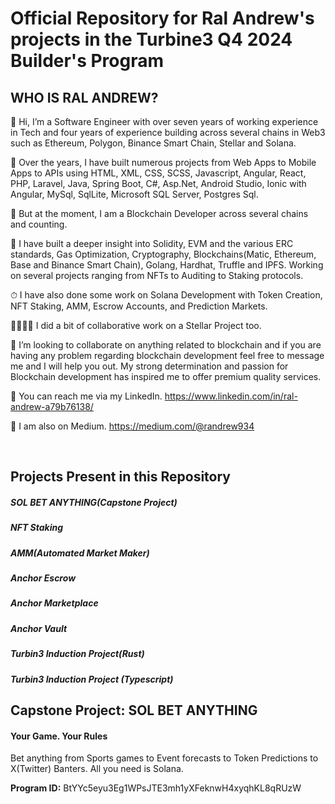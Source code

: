 # Official Repository for Ral Andrew's projects in the Turbine3 Q4 2024 Builder's Program

 <h2>WHO IS RAL ANDREW?</h2>

👋 Hi, I’m a Software Engineer with over seven years of working experience in Tech and four years of experience building across several chains in Web3 such as Ethereum, Polygon, Binance Smart Chain, Stellar and Solana.

🧧 Over the years, I have built numerous projects from Web Apps to Mobile Apps to APIs using HTML, XML, CSS, SCSS, Javascript, Angular, React, PHP, Laravel, Java, 
   Spring Boot, C#, Asp.Net, Android Studio, Ionic with Angular, MySql, SqlLite, Microsoft SQL Server, Postgres Sql.

🤵  But at the moment, I am a Blockchain Developer across several chains and counting.
   
👀 I have built a deeper insight into Solidity, EVM and the various ERC standards, Gas Optimization, Cryptography, Blockchains(Matic, Ethereum, Base and Binance Smart Chain), Golang, Hardhat, Truffle and IPFS. 
    Working on several projects ranging from NFTs to Auditing to Staking protocols.

⏱ I have also done some work on Solana Development with Token Creation, NFT Staking, AMM, Escrow Accounts, and Prediction Markets. 

🫱🏾‍🫲🏾 I did a bit of collaborative work on a Stellar Project too.

💞️ I’m looking to collaborate on anything related to blockchain and if you are having any problem regarding blockchain development feel free to message me and I will help you out. My strong determination and 
    passion for Blockchain development has inspired me to offer premium quality services.

📣 You can reach me via my LinkedIn. https://www.linkedin.com/in/ral-andrew-a79b76138/

📰 I am also on Medium. https://medium.com/@randrew934

</br>

<h2>Projects Present in this Repository </h2>

<h5>SOL BET ANYTHING(Capstone Project)</h5>
<h5>NFT Staking</h5>
<h5>AMM(Automated Market Maker)</h5>
<h5>Anchor Escrow</h5>
<h5>Anchor Marketplace</h5>
<h5>Anchor Vault</h5>
<h5>Turbin3 Induction Project(Rust)</h5>
<h5>Turbin3 Induction Project (Typescript)</h5>



<h2>Capstone Project: SOL BET ANYTHING </h2>

#### Your Game. Your Rules

Bet anything from Sports games to Event forecasts to Token Predictions to X(Twitter) Banters. All you need is Solana.

**Program ID:** BtYYc5eyu3Eg1WPsJTE3mh1yXFeknwH4xyqhKL8qRUzW

